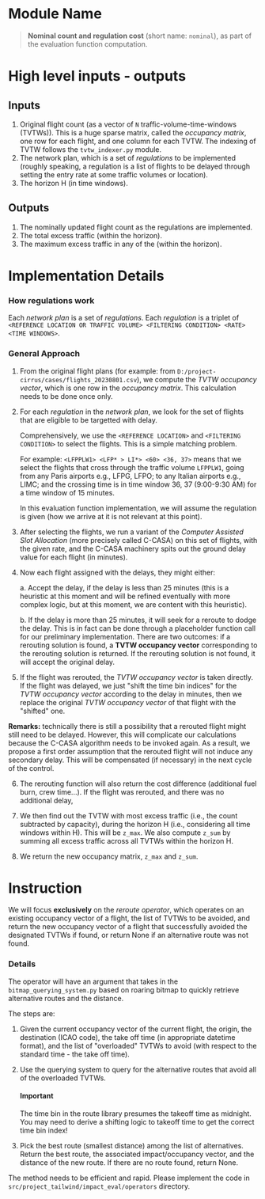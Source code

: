 # Module Name
> **Nominal count and regulation cost** (short name: `nominal`), as part of the evaluation function computation.

# High level inputs - outputs
## Inputs
1. Original flight count (as a vector of `N` traffic-volume-time-windows (TVTWs)). This is a huge sparse matrix, called the *occupancy matrix*, one row for each flight, and one column for each TVTW. The indexing of TVTW follows the `tvtw_indexer.py` module.
2. The network plan, which is a set of *regulations* to be implemented (roughly speaking, a regulation is a list of flights to be delayed through setting the entry rate at some traffic volumes or location).
3. The horizon H (in time windows).

## Outputs
1. The nominally updated flight count as the regulations are implemented.
2. The total excess traffic (within the horizon).
3. The maximum excess traffic in any of the (within the horizon).

# Implementation Details
### How regulations work
Each *network plan* is a set of *regulations*. Each *regulation* is a triplet of `<REFERENCE LOCATION OR TRAFFIC VOLUME> <FILTERING CONDITION> <RATE> <TIME WINDOWS>`. 

### General Approach
1. From the original flight plans (for example: from `D:/project-cirrus/cases/flights_20230801.csv`), we compute the *TVTW occupancy vector*, which is one row in the *occupancy matrix*. This calculation needs to be done once only.

2. For each *regulation* in the *network plan*, we look for the set of flights that are eligible to be targetted with delay.

    Comprehensively, we use the `<REFERENCE LOCATION>` and `<FILTERING CONDITION>` to select the flights. This is a simple matching problem. 

    For example: `<LFPPLW1> <LFP* > LI*> <60> <36, 37>` means that we select the flights that cross through the traffic volume `LFPPLW1`, going from any Paris airports e.g., LFPG, LFPO; to any Italian airports e.g., LIMC; and the crossing time is in time window 36, 37 (9:00-9:30 AM) for a time window of 15 minutes. 

    In this evaluation function implementation, we will assume the regulation is given (how we arrive at it is not relevant at this point).

3. After selecting the flights, we run a variant of the *Computer Assisted Slot Allocation* (more precisely called C-CASA) on this set of flights, with the given rate, and the C-CASA machinery spits out the ground delay value for each flight (in minutes).

4. Now each flight assigned with the delays, they might either:

    a. Accept the delay, if the delay is less than 25 minutes (this is a heuristic at this moment and will be refined eventually with more complex logic, but at this moment, we are content with this heuristic).

    b. If the delay is more than 25 minutes, it will seek for a reroute to dodge the delay. This is in fact can be done through a placeholder function call for our preliminary implementation. There are two outcomes: if a rerouting solution is found, a **TVTW occupancy vector** corresponding to the rerouting solution is returned. If the rerouting solution is not found, it will accept the original delay.

5. If the flight was rerouted, the *TVTW occupancy vector* is taken directly. If the flight was delayed, we just "shift the time bin indices" for the *TVTW occupancy vector* according to the delay in minutes, then we replace the original *TVTW occupancy vector* of that flight with the "shifted" one.

**Remarks:** technically there is still a possibility that a rerouted flight might still need to be delayed. However, this will complicate our calculations because the C-CASA algorithm needs to be invoked again. As a result, we propose a first order assumption that the rerouted flight will not induce any secondary delay. This will be compensated (if necessary) in the next cycle of the control.

6. The rerouting function will also return the cost difference (additional fuel burn, crew time...). If the flight was rerouted, and there was no additional delay, 

6. We then find out the TVTW with most excess traffic (i.e., the count subtracted by capacity), during the horizon H (i.e., considering all time windows within H). This will be `z_max`. We also compute `z_sum` by summing all excess traffic across all TVTWs within the horizon H.

7. We return the new occupancy matrix, `z_max` and `z_sum`.

# Instruction
We will focus **exclusively** on the *reroute operator*, which operates on an existing occupancy vector of a flight, the list of TVTWs to be avoided, and return the new occupancy vector of a flight that successfully avoided the designated TVTWs if found, or return None if an alternative route was not found.

### Details
The operator will have an argument that takes in the `bitmap_querying_system.py` based on roaring bitmap to quickly retrieve alternative routes and the distance.



The steps are:

1. Given the current occupancy vector of the current flight, the origin, the destination (ICAO code), the take off time (in appropriate datetime format), and the list of "overloaded" TVTWs to avoid (with respect to the standard time - the take off time). 

2. Use the querying system to query for the alternative routes that avoid all of the overloaded TVTWs. 

    #### Important
    The time bin in the route library presumes the takeoff time as midnight. You may need to derive a shifting logic to takeoff time to get the correct time bin index!

3. Pick the best route (smallest distance) among the list of alternatives. Return the best route, the associated impact/occupancy vector, and the distance of the new route. If there are no route found, return None. 

The method needs to be efficient and rapid. Please implement the code in `src/project_tailwind/impact_eval/operators` directory.
